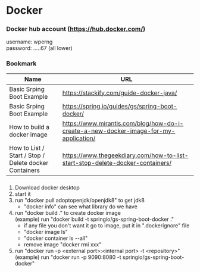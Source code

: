 # Docker

### Docker hub account (https://hub.docker.com/)
username: wperng   
password: .....67 (all lower)   

### Bookmark
Name | URL
--- | ---
Basic Srping Boot Example | https://stackify.com/guide-docker-java/
Basic Srping Boot Example | https://spring.io/guides/gs/spring-boot-docker/
How to build a docker image | https://www.mirantis.com/blog/how-do-i-create-a-new-docker-image-for-my-application/
How to List / Start / Stop / Delete docker Containers | https://www.thegeekdiary.com/how-to-list-start-stop-delete-docker-containers/

### 
1. Download docker desktop 
2. start it
3. run "docker pull adoptopenjdk/openjdk8" to get jdk8
   - "docker info"  can see what library do we have
4. run "docker build ." to create docker image   
   (example) run "docker build -t springio/gs-spring-boot-docker ."   
   - if any file you don't want it go to image, put it in ".dockerignore" file  
   - "docker image ls"
   - "docker container ls --all"
   - remove image "docker rmi xxx"   
5. run "docker run -p \<external port\>:\<internal port\> -t \<repository\>"    
   (example) run "docker run -p 9090:8080 -t springio/gs-spring-boot-docker" 
   
